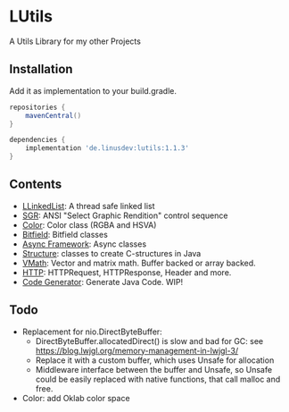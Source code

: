 # LUtils
A Utils Library for my other Projects

## Installation
Add it as implementation to your build.gradle.
```groovy
repositories {
    mavenCentral()
}

dependencies {
    implementation 'de.linusdev:lutils:1.1.3'
}
```

## Contents
- [LLinkedList](https://github.com/lni-dev/LUtils/blob/master/src/main/java/de/linusdev/lutils/llist/LLinkedList.java): A thread safe linked list
- [SGR](https://github.com/lni-dev/LUtils/blob/master/src/main/java/de/linusdev/lutils/ansi/sgr/SGR.java): ANSI "Select Graphic Rendition" control sequence
- [Color](https://github.com/lni-dev/LUtils/blob/master/src/main/java/de/linusdev/lutils/color/Color.java): Color class (RGBA and HSVA)
- [Bitfield](https://github.com/lni-dev/LUtils/blob/master/src/main/java/de/linusdev/lutils/bitfield/): Bitfield classes
- [Async Framework](https://github.com/lni-dev/LUtils/blob/master/src/main/java/de/linusdev/lutils/async/): Async classes
- [Structure](https://github.com/lni-dev/LUtils/tree/master/src/main/java/de/linusdev/lutils/struct): classes to create C-structures in Java
- [VMath](https://github.com/lni-dev/LUtils/tree/master/src/main/java/de/linusdev/lutils/math): Vector and matrix math. Buffer backed or array backed.
- [HTTP](https://github.com/lni-dev/LUtils/tree/master/src/main/java/de/linusdev/lutils/http): HTTPRequest, HTTPResponse, Header and more.
- [Code Generator](https://github.com/lni-dev/LUtils/tree/master/src/main/java/de/linusdev/lutils/codegen): Generate Java Code. WIP!

## Todo
- Replacement for nio.DirectByteBuffer:
  - DirectByteBuffer.allocatedDirect() is slow and bad for GC: see https://blog.lwjgl.org/memory-management-in-lwjgl-3/
  - Replace it with a custom buffer, which uses Unsafe for allocation
  - Middleware interface between the buffer and Unsafe, so Unsafe could be easily replaced with native functions, that call malloc and free.
- Color: add Oklab color space